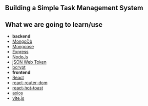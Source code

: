 ## Building a Simple Task Management System


## What we are going to learn/use

- **backend**
- [MongoDb](https://www.mongodb.com/)
- [Mongoose](https://mongoosejs.com/)
- [Express](https://expressjs.com/)
- [NodeJs](https://nodejs.org/)
- [jSON Web Token](https://jwt.io/)
- [bcrypt](https://www.npmjs.com/package/bcrypt)
- **frontend**
- [React](https://reactjs.org/)
- [react-router-dom](https://reacttraining.com/react-router/web/guides/quick-start)
- [react-hot-toast](https://react-hot-toast.com)
- [axios](https://www.npmjs.com/package/axios)
- [vite.js](https://vite.net/)


